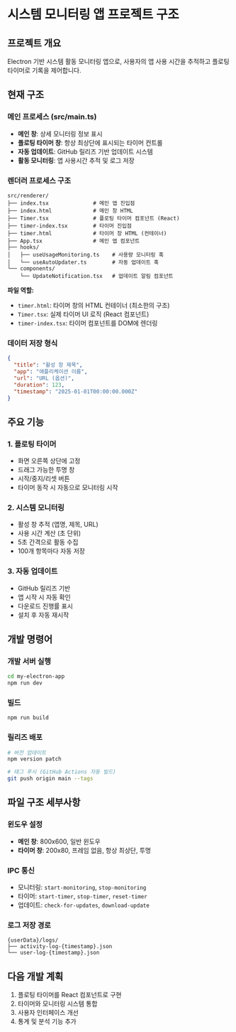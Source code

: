 # 시스템 모니터링 앱 프로젝트 구조

## 프로젝트 개요
Electron 기반 시스템 활동 모니터링 앱으로, 사용자의 앱 사용 시간을 추적하고 플로팅 타이머로 기록을 제어합니다.

## 현재 구조

### 메인 프로세스 (src/main.ts)
- **메인 창**: 상세 모니터링 정보 표시
- **플로팅 타이머 창**: 항상 최상단에 표시되는 타이머 컨트롤
- **자동 업데이트**: GitHub 릴리즈 기반 업데이트 시스템
- **활동 모니터링**: 앱 사용시간 추적 및 로그 저장

### 렌더러 프로세스 구조
```
src/renderer/
├── index.tsx              # 메인 앱 진입점
├── index.html             # 메인 창 HTML
├── Timer.tsx              # 플로팅 타이머 컴포넌트 (React)
├── timer-index.tsx        # 타이머 진입점
├── timer.html             # 타이머 창 HTML (컨테이너)
├── App.tsx                # 메인 앱 컴포넌트
├── hooks/
│   ├── useUsageMonitoring.ts    # 사용량 모니터링 훅
│   └── useAutoUpdater.ts        # 자동 업데이트 훅
└── components/
    └── UpdateNotification.tsx   # 업데이트 알림 컴포넌트
```

**파일 역할:**
- `timer.html`: 타이머 창의 HTML 컨테이너 (최소한의 구조)
- `Timer.tsx`: 실제 타이머 UI 로직 (React 컴포넌트)
- `timer-index.tsx`: 타이머 컴포넌트를 DOM에 렌더링

### 데이터 저장 형식
```json
{
  "title": "활성 창 제목",
  "app": "애플리케이션 이름", 
  "url": "URL (옵션)",
  "duration": 123,
  "timestamp": "2025-01-01T00:00:00.000Z"
}
```

## 주요 기능

### 1. 플로팅 타이머
- 화면 오른쪽 상단에 고정
- 드래그 가능한 투명 창
- 시작/중지/리셋 버튼
- 타이머 동작 시 자동으로 모니터링 시작

### 2. 시스템 모니터링
- 활성 창 추적 (앱명, 제목, URL)
- 사용 시간 계산 (초 단위)
- 5초 간격으로 활동 수집
- 100개 항목마다 자동 저장

### 3. 자동 업데이트
- GitHub 릴리즈 기반
- 앱 시작 시 자동 확인
- 다운로드 진행률 표시
- 설치 후 자동 재시작

## 개발 명령어

### 개발 서버 실행
```bash
cd my-electron-app
npm run dev
```

### 빌드
```bash
npm run build
```

### 릴리즈 배포
```bash
# 버전 업데이트
npm version patch

# 태그 푸시 (GitHub Actions 자동 빌드)
git push origin main --tags
```

## 파일 구조 세부사항

### 윈도우 설정
- **메인 창**: 800x600, 일반 윈도우
- **타이머 창**: 200x80, 프레임 없음, 항상 최상단, 투명

### IPC 통신
- 모니터링: `start-monitoring`, `stop-monitoring`
- 타이머: `start-timer`, `stop-timer`, `reset-timer`
- 업데이트: `check-for-updates`, `download-update`

### 로그 저장 경로
```
{userData}/logs/
├── activity-log-{timestamp}.json
└── user-log-{timestamp}.json
```

## 다음 개발 계획
1. 플로팅 타이머를 React 컴포넌트로 구현
2. 타이머와 모니터링 시스템 통합
3. 사용자 인터페이스 개선
4. 통계 및 분석 기능 추가